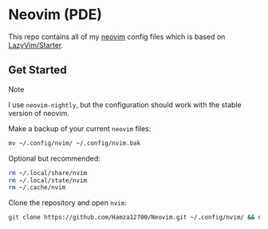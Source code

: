 # Neovim (PDE)

This repo contains all of my [neovim](https://github.com/neovim/neovim) config files which is based on [LazyVim/Starter](https://github.com/lazyVim/starter/).

## Get Started

> [!NOTE]
> I use `neovim-nightly`, but the configuration should work with the stable version of neovim.

Make a backup of your current `neovim` files:

```bash
mv ~/.config/nvim/ ~/.config/nvim.bak
```

Optional but recommended:

```bash
rm ~/.local/share/nvim
rm ~/.local/state/nvim
rm ~/.cache/nvim
```

Clone the repository and open `nvim`:

```bash
git clone https://github.com/Hamza12700/Neovim.git ~/.config/nvim/ && nvim
```
